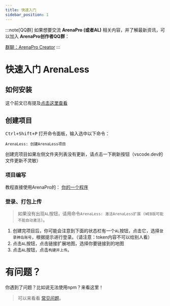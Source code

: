 ```yaml
---
title: 快速入门
sidebar_position: 1
---
```

:::note[QQ群]
如果想要交流 **ArenaPro (或者AL)** 相关内容，并了解最新资讯，可以加入 **ArenaPro创作者QQ群**：

[群聊：ArenaPro Creator](https://qm.qq.com/cgi-bin/qm/qr?authKey=LteV6YzMX0xKmrQSp8%2BaNi6YUdonwyVMc44npCKlNymwnoWVZBmG5Y4S4N9RwxEP&k=JeZQYLLnherYW6pGlbODkErutSmbkzr-&noverify=0)
:::

# 快速入门 ArenaLess
## 如何安装
这个前文已有提及[点击这里查看](/docs/arenaless/#如何安装)
## 创建项目
<kbd>Ctrl+Shift+P</kbd> 打开命令面板，输入选中以下命令：
```
ArenaLess: 创建ArenaLess项目
```
创建完项目如果左侧文件夹列表没有更新，请点击一下刷新按钮（vscode.dev的文件更新不灵敏）

### 项目编写
教程直接使用ArenaPro的：
[你的一个程序](https://www.yuque.com/box3lab/arenapro/ka7wgn4eeett48nl)

### 登录、打包上传
> 如果没有出现`AL`按钮，请用命令`ArenaLess: 激活ArenaLess扩展 (WEB版可能不能自动激活)`。
1. 创建完项目后，你可能会注意到下面的状态栏有一个`AL`按钮，点击它，选择`登录神岛账号`，根据提示进行登录。（请注意：token内容不可以给别人看）
2. 点击`AL`按钮，点击链接扩展地图，选择你要链接到的地图
3. 点击`AL`按钮，点击`构建并上传`。

# 有问题？
你遇到了问题？比如说无法使用npm？来看这里！
> 可以来看看 [常见问题](/docs/arenaless/FAQ.md)。
